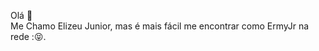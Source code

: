 Olá :wave:
<br>
Me Chamo Elizeu Junior, mas é mais fácil me encontrar como ErmyJr na rede ::stuck_out_tongue_closed_eyes:.
